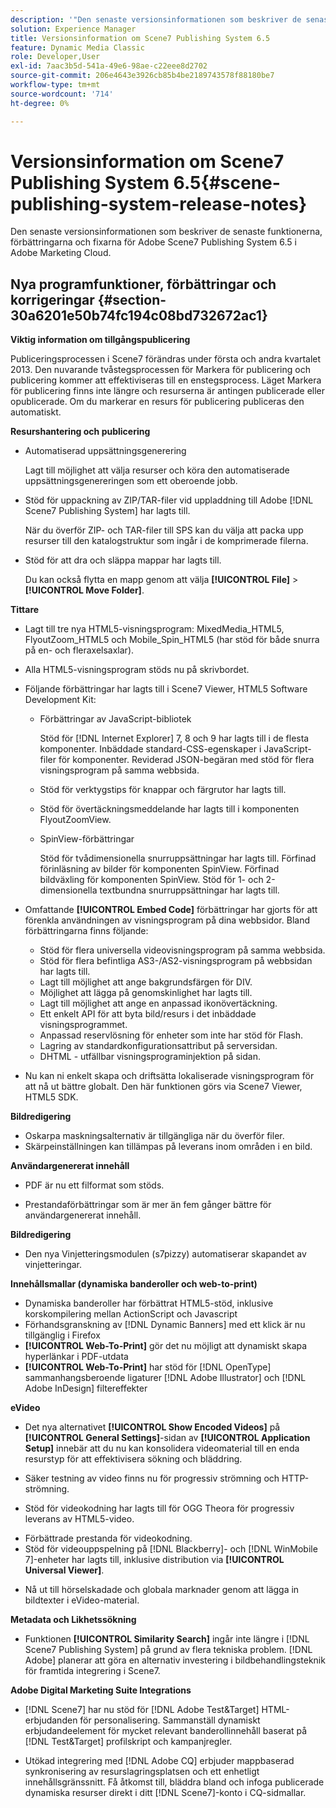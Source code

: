 ```yaml
---
description: '"Den senaste versionsinformationen som beskriver de senaste funktionerna, förbättringarna och fixarna för Adobe Scene7 Publishing System 6.5, som ingår i Adobe Experience Manager-lösningen i Adobe Marketing Cloud."'
solution: Experience Manager
title: Versionsinformation om Scene7 Publishing System 6.5
feature: Dynamic Media Classic
role: Developer,User
exl-id: 7aac3b5d-541a-49e6-98ae-c22eee8d2702
source-git-commit: 206e4643e3926cb85b4be2189743578f88180be7
workflow-type: tm+mt
source-wordcount: '714'
ht-degree: 0%

---
```


# Versionsinformation om Scene7 Publishing System 6.5{#scene-publishing-system-release-notes}

Den senaste versionsinformationen som beskriver de senaste funktionerna, förbättringarna och fixarna för Adobe Scene7 Publishing System 6.5 i Adobe Marketing Cloud.

## Nya programfunktioner, förbättringar och korrigeringar {#section-30a6201e50b74fc194c08bd732672ac1}

**Viktig information om tillgångspublicering**

Publiceringsprocessen i Scene7 förändras under första och andra kvartalet 2013. Den nuvarande tvåstegsprocessen för Markera för publicering och publicering kommer att effektiviseras till en enstegsprocess. Läget Markera för publicering finns inte längre och resurserna är antingen publicerade eller opublicerade. Om du markerar en resurs för publicering publiceras den automatiskt.

**Resurshantering och publicering**

* Automatiserad uppsättningsgenerering

   Lagt till möjlighet att välja resurser och köra den automatiserade uppsättningsgenereringen som ett oberoende jobb.
* Stöd för uppackning av ZIP/TAR-filer vid uppladdning till Adobe [!DNL Scene7 Publishing System] har lagts till.

   När du överför ZIP- och TAR-filer till SPS kan du välja att packa upp resurser till den katalogstruktur som ingår i de komprimerade filerna.

* Stöd för att dra och släppa mappar har lagts till.

   Du kan också flytta en mapp genom att välja **[!UICONTROL File]** > **[!UICONTROL Move Folder]**.

**Tittare**

* Lagt till tre nya HTML5-visningsprogram: MixedMedia_HTML5, FlyoutZoom_HTML5 och Mobile_Spin_HTML5 (har stöd för både snurra på en- och fleraxelsaxlar).

<!-- 
  [More information](http://help.adobe.com/en_US/scene7/using/WS6E593DEA-7D81-4cd6-84B0-85E8BB274176.html#WS1c46793299cf21d77e926d1613177f0a020-8000.html).  -->
* Alla HTML5-visningsprogram stöds nu på skrivbordet.

<!--   [More information](http://help.adobe.com/en_US/scene7/using/WS6E593DEA-7D81-4cd6-84B0-85E8BB274176.html#WS1c46793299cf21d77e926d1613177f0a020-8000.html). -->
* Följande förbättringar har lagts till i Scene7 Viewer, HTML5 Software Development Kit:

   * Förbättringar av JavaScript-bibliotek

      Stöd för [!DNL Internet Explorer] 7, 8 och 9 har lagts till i de flesta komponenter. Inbäddade standard-CSS-egenskaper i JavaScript-filer för komponenter. Reviderad JSON-begäran med stöd för flera visningsprogram på samma webbsida.

   * Stöd för verktygstips för knappar och färgrutor har lagts till.
   * Stöd för övertäckningsmeddelande har lagts till i komponenten FlyoutZoomView.
   * SpinView-förbättringar

      Stöd för tvådimensionella snurruppsättningar har lagts till. Förfinad förinläsning av bilder för komponenten SpinView. Förfinad bildväxling för komponenten SpinView. Stöd för 1- och 2-dimensionella textbundna snurruppsättningar har lagts till.

* Omfattande **[!UICONTROL Embed Code]** förbättringar har gjorts för att förenkla användningen av visningsprogram på dina webbsidor. Bland förbättringarna finns följande:

   * Stöd för flera universella videovisningsprogram på samma webbsida.
   * Stöd för flera befintliga AS3-/AS2-visningsprogram på webbsidan har lagts till.
   * Lagt till möjlighet att ange bakgrundsfärgen för DIV.
   * Möjlighet att lägga på genomskinlighet har lagts till.
   * Lagt till möjlighet att ange en anpassad ikonövertäckning.
   * Ett enkelt API för att byta bild/resurs i det inbäddade visningsprogrammet.
   * Anpassad reservlösning för enheter som inte har stöd för Flash.
   * Lagring av standardkonfigurationsattribut på serversidan.
   * DHTML - utfällbar visningsprograminjektion på sidan.

* Nu kan ni enkelt skapa och driftsätta lokaliserade visningsprogram för att nå ut bättre globalt. Den här funktionen görs via Scene7 Viewer, HTML5 SDK.

**Bildredigering**

* Oskarpa maskningsalternativ är tillgängliga när du överför filer.
* Skärpeinställningen kan tillämpas på leverans inom områden i en bild.

**Användargenererat innehåll**

* PDF är nu ett filformat som stöds.

<!--   [More information](http://help.adobe.com/en_US/scene7/using/WSe8b0455615e2dc47-2df907a712f31201b35-8000.html).  -->
* Prestandaförbättringar som är mer än fem gånger bättre för användargenererat innehåll.

**Bildredigering**

* Den nya Vinjetteringsmodulen (s7pizzy) automatiserar skapandet av vinjetteringar.

**Innehållsmallar (dynamiska banderoller och web-to-print)**

* Dynamiska banderoller har förbättrat HTML5-stöd, inklusive korskompilering mellan ActionScript och Javascript
* Förhandsgranskning av [!DNL Dynamic Banners] med ett klick är nu tillgänglig i Firefox
* **[!UICONTROL Web-To-Print]** gör det nu möjligt att dynamiskt skapa hyperlänkar i PDF-utdata
* **[!UICONTROL Web-To-Print]** har stöd för  [!DNL OpenType] sammanhangsberoende ligaturer  [!DNL Adobe Illustrator] och  [!DNL Adobe InDesign] filtereffekter

**eVideo**

* Det nya alternativet **[!UICONTROL Show Encoded Videos]** på **[!UICONTROL General Settings]**-sidan av **[!UICONTROL Application Setup]** innebär att du nu kan konsolidera videomaterial till en enda resurstyp för att effektivisera sökning och bläddring.

<!--   [More information](http://help.adobe.com/en_US/scene7/using/WSCCBA9D3A-06A3-4f29-AF6B-36CBB2A655F1.html).  -->

* Säker testning av video finns nu för progressiv strömning och HTTP-strömning.

<!--   [More information](http://help.adobe.com/en_US/scene7/using/WSd968ca97bf01df72-5efde3a123268dd80f5-8000.html). -->
* Stöd för videokodning har lagts till för OGG Theora för progressiv leverans av HTML5-video.

<!--   [More information](http://help.adobe.com/en_US/scene7/using/WSE86ACF2B-BD50-4c48-A1D7-9CD4405B62D0.html#WS1c46793299cf21d7-39fae9c1131ba8968f7-7fff.html). -->
* Förbättrade prestanda för videokodning.
* Stöd för videouppspelning på [!DNL Blackberry]- och [!DNL WinMobile 7]-enheter har lagts till, inklusive distribution via **[!UICONTROL Universal Viewer]**.

<!--   [More information](http://help.adobe.com/en_US/scene7/using/WS6E593DEA-7D81-4cd6-84B0-85E8BB274176.html#WS1c46793299cf21d77e926d1613177f0a020-8000.html) or the [eVideo chapter](http://help.adobe.com/en_US/scene7/using/WS53492AE1-6029-45d8-BF80-F4B5CF33EB08.html). -->

* Nå ut till hörselskadade och globala marknader genom att lägga in bildtexter i eVideo-material.

<!--   See [More information](http://help.adobe.com/en_US/scene7/using/WS98ca2e6790647c06-6f6f53e137b959f094-8000.html). -->

**Metadata och Likhetssökning**

* Funktionen **[!UICONTROL Similarity Search]** ingår inte längre i [!DNL Scene7 Publishing System] på grund av flera tekniska problem. [!DNL Adobe] planerar att göra en alternativ investering i bildbehandlingsteknik för framtida integrering i Scene7.

**Adobe Digital Marketing Suite Integrations**

* [!DNL Scene7] har nu stöd för  [!DNL Adobe Test&Target] HTML-erbjudanden för personalisering. Sammanställ dynamiskt erbjudandeelement för mycket relevant banderollinnehåll baserat på [!DNL Test&Target] profilskript och kampanjregler.

* Utökad integrering med [!DNL Adobe CQ] erbjuder mappbaserad synkronisering av resurslagringsplatsen och ett enhetligt innehållsgränssnitt. Få åtkomst till, bläddra bland och infoga publicerade dynamiska resurser direkt i ditt [!DNL Scene7]-konto i CQ-sidmallar.
